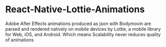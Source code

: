 # React-Native-Lottie-Animations
Adobe After Effects animations produced as json with Bodymovin are parsed and rendered natively on mobile devices by Lottie, a mobile library for Web, iOS, and Android. Which means Scalability never reduces quality of animations
